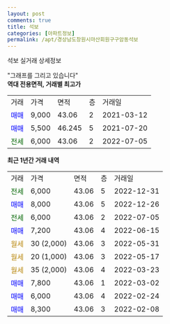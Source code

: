 ```yaml
---
layout: post
comments: true
title: 석보
categories: [아파트정보]
permalink: /apt/경상남도창원시마산회원구구암동석보
---
```


석보 실거래 상세정보

<script type="text/javascript">
  google.charts.load('current', {'packages':['line', 'corechart']});
  google.charts.setOnLoadCallback(drawChart);

  function drawChart() {
    var data = new google.visualization.DataTable();
    data.addColumn('date', '거래일');
    data.addColumn('number', "매매");
    data.addColumn('number', "전세");
    data.addColumn('number', "전매");

    data.addRows([[new Date(Date.parse("2022-12-31")), null, 6000, null], [new Date(Date.parse("2022-12-26")), 8000, null, null], [new Date(Date.parse("2022-07-05")), null, 6000, null], [new Date(Date.parse("2022-06-15")), 7200, null, null], [new Date(Date.parse("2022-05-31")), null, null, null], [new Date(Date.parse("2022-05-17")), null, null, null], [new Date(Date.parse("2022-03-23")), null, null, null], [new Date(Date.parse("2022-03-02")), 7800, null, null], [new Date(Date.parse("2022-02-24")), 6000, null, null], [new Date(Date.parse("2022-02-08")), 8300, null, null]]);

    var options = {
      hAxis: {
        format: 'yyyy/MM/dd'
      },    
      lineWidth: 0,
      pointsVisible: true,    
      title: '최근 1년간 유형별 실거래가 분포',
      legend: { position: 'bottom' }
    };

    var formatter = new google.visualization.NumberFormat({pattern:'###,###'} );
    formatter.format(data, 1);
    formatter.format(data, 2);
    
    setTimeout(function() {
        var chart = new google.visualization.LineChart(document.getElementById('columnchart_material'));
        chart.draw(data, (options));
        document.getElementById('loading').style.display = 'none';
    }, 200);
  }
</script>


<div id="loading" style="z-index:20; display: block; margin-left: 0px">"그래프를 그리고 있습니다"</div>
<div id="columnchart_material" style="width: 95%; margin-left: 0px; display: block"></div>
<!-- contents start -->
<b>역대 전용면적, 거래별 최고가</b>
<table class="sortable">
    <tr>
      <td>거래</td>
      <td>가격</td>
      <td>면적</td>
      <td>층</td>
      <td>거래일</td>
    </tr>
        <tr>
          <td><a style="color: blue">매매</a></td>
          <td>9,000</td>
          <td>43.06</td>
          <td>2</td>
          <td>2021-03-12</td>
        </tr>            <tr>
          <td><a style="color: blue">매매</a></td>
          <td>5,500</td>
          <td>46.245</td>
          <td>5</td>
          <td>2021-07-20</td>
        </tr>        
        <tr>
              <td><a style="color: darkgreen">전세</a></td>
              <td>6,000</td>
              <td>43.06</td>
              <td>2</td>
              <td>2022-07-05</td>
            </tr>        
    
</table>

<b>최근 1년간 거래 내역</b>

<table class="sortable">
    <tr>
      <td>거래</td>
      <td>가격</td>
      <td>면적</td>
      <td>층</td>
      <td>거래일</td>
    </tr>
    <tr>
      <td><a style="color: darkgreen">전세</a></td>
      <td>6,000</td>
      <td>43.06</td>
      <td>5</td>
      <td>2022-12-31</td>
    </tr>          <tr>
      <td><a style="color: blue">매매</a></td>
      <td>8,000</td>
      <td>43.06</td>
      <td>5</td>
      <td>2022-12-26</td>
    </tr>          <tr>
      <td><a style="color: darkgreen">전세</a></td>
      <td>6,000</td>
      <td>43.06</td>
      <td>2</td>
      <td>2022-07-05</td>
    </tr>          <tr>
      <td><a style="color: blue">매매</a></td>
      <td>7,200</td>
      <td>43.06</td>
      <td>4</td>
      <td>2022-06-15</td>
    </tr>          <tr>
      <td><a style="color: darkgoldenrod">월세</a></td>
      <td>30 (2,000)</td>
      <td>43.06</td>
      <td>3</td>
      <td>2022-05-31</td>
    </tr>          <tr>
      <td><a style="color: darkgoldenrod">월세</a></td>
      <td>20 (1,000)</td>
      <td>43.06</td>
      <td>3</td>
      <td>2022-05-17</td>
    </tr>          <tr>
      <td><a style="color: darkgoldenrod">월세</a></td>
      <td>35 (2,000)</td>
      <td>43.06</td>
      <td>4</td>
      <td>2022-03-23</td>
    </tr>          <tr>
      <td><a style="color: blue">매매</a></td>
      <td>7,800</td>
      <td>43.06</td>
      <td>1</td>
      <td>2022-03-02</td>
    </tr>          <tr>
      <td><a style="color: blue">매매</a></td>
      <td>6,000</td>
      <td>43.06</td>
      <td>4</td>
      <td>2022-02-24</td>
    </tr>          <tr>
      <td><a style="color: blue">매매</a></td>
      <td>8,300</td>
      <td>43.06</td>
      <td>3</td>
      <td>2022-02-08</td>
    </tr>      </table>
<!-- contents end -->    

